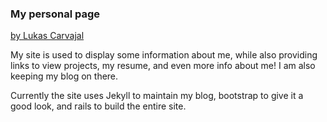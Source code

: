 ### My personal page
[by Lukas Carvajal](http://lukascarvajal.com)

My site is used to display some information about me, while also providing links to view projects, my resume, and even more info about me! I am also keeping my blog on there.

Currently the site uses Jekyll to maintain my blog, bootstrap to give it a good look, and rails to build the entire site.
